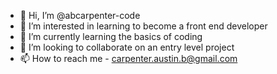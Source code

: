 - 👋 Hi, I’m @abcarpenter-code
- 👀 I’m interested in learning to become a front end developer
- 🌱 I’m currently learning the basics of coding 
- 💞️ I’m looking to collaborate on an entry level project
- 📫 How to reach me - carpenter.austin.b@gmail.com
